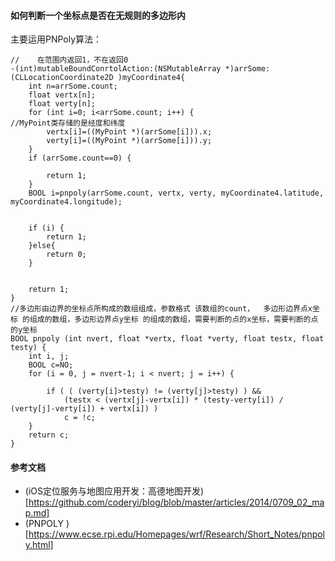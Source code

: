 #### 如何判断一个坐标点是否在无规则的多边形内

主要运用PNPoly算法：

```
//    在范围内返回1，不在返回0
-(int)mutableBoundConrtolAction:(NSMutableArray *)arrSome:(CLLocationCoordinate2D )myCoordinate4{
    int n=arrSome.count;
    float vertx[n];
    float verty[n];
    for (int i=0; i<arrSome.count; i++) {
//MyPoint类存储的是经度和纬度
        vertx[i]=((MyPoint *)(arrSome[i])).x;
        verty[i]=((MyPoint *)(arrSome[i])).y;
    }
    if (arrSome.count==0) {

        return 1;
    }
    BOOL i=pnpoly(arrSome.count, vertx, verty, myCoordinate4.latitude, myCoordinate4.longitude);


    if (i) {
        return 1;
    }else{
        return 0;
    }


    return 1;
}
//多边形由边界的坐标点所构成的数组组成，参数格式 该数组的count，  多边形边界点x坐标 的组成的数组，多边形边界点y坐标 的组成的数组，需要判断的点的x坐标，需要判断的点的y坐标
BOOL pnpoly (int nvert, float *vertx, float *verty, float testx, float testy) {
    int i, j;
    BOOL c=NO;
    for (i = 0, j = nvert-1; i < nvert; j = i++) {

        if ( ( (verty[i]>testy) != (verty[j]>testy) ) &&
            (testx < (vertx[j]-vertx[i]) * (testy-verty[i]) / (verty[j]-verty[i]) + vertx[i]) )
            c = !c;
    }
    return c;
}
```

#### 参考文档

* (iOS定位服务与地图应用开发：高德地图开发)[https://github.com/coderyi/blog/blob/master/articles/2014/0709_02_map.md]
* (PNPOLY )[https://www.ecse.rpi.edu/Homepages/wrf/Research/Short_Notes/pnpoly.html]

